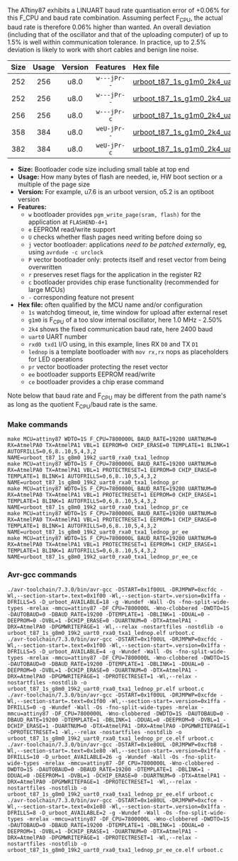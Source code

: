 The ATtiny87 exhibits a LINUART baud rate quantisation error of +0.06% for this F_CPU and baud rate combination. Assuming perfect F<sub>CPU</sub>, the actual baud rate is therefore 0.06% higher than wanted. An overall deviation (including that of the oscillator and that of the uploading computer) of up to 1.5% is well within communication tolerance. In practice, up to 2.5% deviation is likely to work with short cables and benign line noise.

|Size|Usage|Version|Features|Hex file|
|:-:|:-:|:-:|:-:|:--|
|252|256|u8.0|`w---jPr--`|[urboot_t87_1s_g1m0_2k4_uart0_rxa0_txa1_lednop.hex](https://raw.githubusercontent.com/stefanrueger/urboot.hex/main/mcus/attiny87/watchdog_1_s/internal_oscillator_g-2.50%25/%2B1m000000_hz/%2B%2B%2B2k4_baud/uart0_rxa0_txa1/lednop/urboot_t87_1s_g1m0_2k4_uart0_rxa0_txa1_lednop.hex)|
|252|256|u8.0|`w---jPr--`|[urboot_t87_1s_g1m0_2k4_uart0_rxa0_txa1_lednop_pr.hex](https://raw.githubusercontent.com/stefanrueger/urboot.hex/main/mcus/attiny87/watchdog_1_s/internal_oscillator_g-2.50%25/%2B1m000000_hz/%2B%2B%2B2k4_baud/uart0_rxa0_txa1/lednop/urboot_t87_1s_g1m0_2k4_uart0_rxa0_txa1_lednop_pr.hex)|
|256|256|u8.0|`w---jPr-c`|[urboot_t87_1s_g1m0_2k4_uart0_rxa0_txa1_lednop_pr_ce.hex](https://raw.githubusercontent.com/stefanrueger/urboot.hex/main/mcus/attiny87/watchdog_1_s/internal_oscillator_g-2.50%25/%2B1m000000_hz/%2B%2B%2B2k4_baud/uart0_rxa0_txa1/lednop/urboot_t87_1s_g1m0_2k4_uart0_rxa0_txa1_lednop_pr_ce.hex)|
|358|384|u8.0|`weU-jPr--`|[urboot_t87_1s_g1m0_2k4_uart0_rxa0_txa1_lednop_pr_ee.hex](https://raw.githubusercontent.com/stefanrueger/urboot.hex/main/mcus/attiny87/watchdog_1_s/internal_oscillator_g-2.50%25/%2B1m000000_hz/%2B%2B%2B2k4_baud/uart0_rxa0_txa1/lednop/urboot_t87_1s_g1m0_2k4_uart0_rxa0_txa1_lednop_pr_ee.hex)|
|382|384|u8.0|`weU-jPr-c`|[urboot_t87_1s_g1m0_2k4_uart0_rxa0_txa1_lednop_pr_ee_ce.hex](https://raw.githubusercontent.com/stefanrueger/urboot.hex/main/mcus/attiny87/watchdog_1_s/internal_oscillator_g-2.50%25/%2B1m000000_hz/%2B%2B%2B2k4_baud/uart0_rxa0_txa1/lednop/urboot_t87_1s_g1m0_2k4_uart0_rxa0_txa1_lednop_pr_ee_ce.hex)|

- **Size:** Bootloader code size including small table at top end
- **Usage:** How many bytes of flash are needed, ie, HW boot section or a multiple of the page size
- **Version:** For example, u7.6 is an urboot version, o5.2 is an optiboot version
- **Features:**
  + `w` bootloader provides `pgm_write_page(sram, flash)` for the application at `FLASHEND-4+1`
  + `e` EEPROM read/write support
  + `U` checks whether flash pages need writing before doing so
  + `j` vector bootloader: applications *need to be patched externally*, eg, using `avrdude -c urclock`
  + `P` vector bootloader only: protects itself and reset vector from being overwritten
  + `r` preserves reset flags for the application in the register R2
  + `c` bootloader provides chip erase functionality (recommended for large MCUs)
  + `-` corresponding feature not present
- **Hex file:** often qualified by the MCU name and/or configuration
  + `1s` watchdog timeout, ie, time window for upload after external reset
  + `g1m0` is F<sub>CPU</sub> of a too slow internal oscillator, here 1.0 MHz - 2.50%
  + `2k4` shows the fixed communication baud rate, here 2400 baud
  + `uart0` UART number
  + `rxd0 txd1` I/O using, in this example, lines RX `D0` and TX `D1`
  + `lednop` is a template bootloader with `mov rx,rx` nops as placeholders for LED operations
  + `pr` vector bootloader protecting the reset vector
  + `ee` bootloader supports EEPROM read/write
  + `ce` bootloader provides a chip erase command


Note below that baud rate and F<sub>CPU</sub> may be different from the path name's as long as the quotient F<sub>CPU</sub>/baud rate is the same.

### Make commands
```
make MCU=attiny87 WDTO=1S F_CPU=7800000L BAUD_RATE=19200 UARTNUM=0 RX=AtmelPA0 TX=AtmelPA1 VBL=1 EEPROM=0 CHIP_ERASE=0 TEMPLATE=1 BLINK=1 AUTOFRILLS=0,6,8..10,5,4,3,2 NAME=urboot_t87_1s_g8m0_19k2_uart0_rxa0_txa1_lednop
make MCU=attiny87 WDTO=1S F_CPU=7800000L BAUD_RATE=19200 UARTNUM=0 RX=AtmelPA0 TX=AtmelPA1 VBL=1 PROTECTRESET=1 EEPROM=0 CHIP_ERASE=0 TEMPLATE=1 BLINK=1 AUTOFRILLS=0,6,8..10,5,4,3,2 NAME=urboot_t87_1s_g8m0_19k2_uart0_rxa0_txa1_lednop_pr
make MCU=attiny87 WDTO=1S F_CPU=7800000L BAUD_RATE=19200 UARTNUM=0 RX=AtmelPA0 TX=AtmelPA1 VBL=1 PROTECTRESET=1 EEPROM=0 CHIP_ERASE=1 TEMPLATE=1 BLINK=1 AUTOFRILLS=0,6,8..10,5,4,3,2 NAME=urboot_t87_1s_g8m0_19k2_uart0_rxa0_txa1_lednop_pr_ce
make MCU=attiny87 WDTO=1S F_CPU=7800000L BAUD_RATE=19200 UARTNUM=0 RX=AtmelPA0 TX=AtmelPA1 VBL=1 PROTECTRESET=1 EEPROM=1 CHIP_ERASE=0 TEMPLATE=1 BLINK=1 AUTOFRILLS=0,6,8..10,5,4,3,2 NAME=urboot_t87_1s_g8m0_19k2_uart0_rxa0_txa1_lednop_pr_ee
make MCU=attiny87 WDTO=1S F_CPU=7800000L BAUD_RATE=19200 UARTNUM=0 RX=AtmelPA0 TX=AtmelPA1 VBL=1 PROTECTRESET=1 EEPROM=1 CHIP_ERASE=1 TEMPLATE=1 BLINK=1 AUTOFRILLS=0,6,8..10,5,4,3,2 NAME=urboot_t87_1s_g8m0_19k2_uart0_rxa0_txa1_lednop_pr_ee_ce
```

### Avr-gcc commands
```
./avr-toolchain/7.3.0/bin/avr-gcc -DSTART=0x1f00UL -DRJMPWP=0xcfdc -Wl,--section-start=.text=0x1f00 -Wl,--section-start=.version=0x1ffa -DFRILLS=5 -D_urboot_AVAILABLE=18 -g -Wundef -Wall -Os -fno-split-wide-types -mrelax -mmcu=attiny87 -DF_CPU=7800000L -Wno-clobbered -DWDTO=1S -DAUTOBAUD=0 -DBAUD_RATE=19200 -DTEMPLATE=1 -DBLINK=1 -DDUAL=0 -DEEPROM=0 -DVBL=1 -DCHIP_ERASE=0 -DUARTNUM=0 -DTX=AtmelPA1 -DRX=AtmelPA0 -DPGMWRITEPAGE=1 -Wl,--relax -nostartfiles -nostdlib -o urboot_t87_1s_g8m0_19k2_uart0_rxa0_txa1_lednop.elf urboot.c
./avr-toolchain/7.3.0/bin/avr-gcc -DSTART=0x1f00UL -DRJMPWP=0xcfdc -Wl,--section-start=.text=0x1f00 -Wl,--section-start=.version=0x1ffa -DFRILLS=5 -D_urboot_AVAILABLE=4 -g -Wundef -Wall -Os -fno-split-wide-types -mrelax -mmcu=attiny87 -DF_CPU=7800000L -Wno-clobbered -DWDTO=1S -DAUTOBAUD=0 -DBAUD_RATE=19200 -DTEMPLATE=1 -DBLINK=1 -DDUAL=0 -DEEPROM=0 -DVBL=1 -DCHIP_ERASE=0 -DUARTNUM=0 -DTX=AtmelPA1 -DRX=AtmelPA0 -DPGMWRITEPAGE=1 -DPROTECTRESET=1 -Wl,--relax -nostartfiles -nostdlib -o urboot_t87_1s_g8m0_19k2_uart0_rxa0_txa1_lednop_pr.elf urboot.c
./avr-toolchain/7.3.0/bin/avr-gcc -DSTART=0x1f00UL -DRJMPWP=0xcfde -Wl,--section-start=.text=0x1f00 -Wl,--section-start=.version=0x1ffa -DFRILLS=0 -g -Wundef -Wall -Os -fno-split-wide-types -mrelax -mmcu=attiny87 -DF_CPU=7800000L -Wno-clobbered -DWDTO=1S -DAUTOBAUD=0 -DBAUD_RATE=19200 -DTEMPLATE=1 -DBLINK=1 -DDUAL=0 -DEEPROM=0 -DVBL=1 -DCHIP_ERASE=1 -DUARTNUM=0 -DTX=AtmelPA1 -DRX=AtmelPA0 -DPGMWRITEPAGE=1 -DPROTECTRESET=1 -Wl,--relax -nostartfiles -nostdlib -o urboot_t87_1s_g8m0_19k2_uart0_rxa0_txa1_lednop_pr_ce.elf urboot.c
./avr-toolchain/7.3.0/bin/avr-gcc -DSTART=0x1e80UL -DRJMPWP=0xcfb8 -Wl,--section-start=.text=0x1e80 -Wl,--section-start=.version=0x1ffa -DFRILLS=10 -D_urboot_AVAILABLE=26 -g -Wundef -Wall -Os -fno-split-wide-types -mrelax -mmcu=attiny87 -DF_CPU=7800000L -Wno-clobbered -DWDTO=1S -DAUTOBAUD=0 -DBAUD_RATE=19200 -DTEMPLATE=1 -DBLINK=1 -DDUAL=0 -DEEPROM=1 -DVBL=1 -DCHIP_ERASE=0 -DUARTNUM=0 -DTX=AtmelPA1 -DRX=AtmelPA0 -DPGMWRITEPAGE=1 -DPROTECTRESET=1 -Wl,--relax -nostartfiles -nostdlib -o urboot_t87_1s_g8m0_19k2_uart0_rxa0_txa1_lednop_pr_ee.elf urboot.c
./avr-toolchain/7.3.0/bin/avr-gcc -DSTART=0x1e80UL -DRJMPWP=0xcfce -Wl,--section-start=.text=0x1e80 -Wl,--section-start=.version=0x1ffa -DFRILLS=8 -D_urboot_AVAILABLE=2 -g -Wundef -Wall -Os -fno-split-wide-types -mrelax -mmcu=attiny87 -DF_CPU=7800000L -Wno-clobbered -DWDTO=1S -DAUTOBAUD=0 -DBAUD_RATE=19200 -DTEMPLATE=1 -DBLINK=1 -DDUAL=0 -DEEPROM=1 -DVBL=1 -DCHIP_ERASE=1 -DUARTNUM=0 -DTX=AtmelPA1 -DRX=AtmelPA0 -DPGMWRITEPAGE=1 -DPROTECTRESET=1 -Wl,--relax -nostartfiles -nostdlib -o urboot_t87_1s_g8m0_19k2_uart0_rxa0_txa1_lednop_pr_ee_ce.elf urboot.c
```

